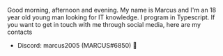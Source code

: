 Good morning, afternoon and evening. My name is Marcus and I'm an 18 year old young man looking for IT knowledge. I program in Typescript. If you want to get in touch with me through social media, here are my contacts

- Discord: marcus2005 (MARCUS#6850) 💎
